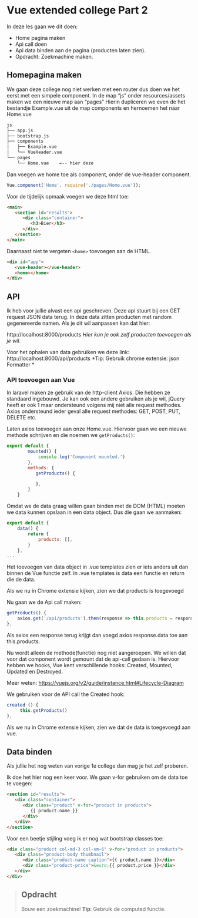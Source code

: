 # Vue extended college Part 2

In deze les gaan we dit doen:
- Home pagina maken
- Api call doen
- Api data binden aan de pagina (producten laten zien).
- Opdracht: Zoekmachine maken.

## Homepagina maken
We gaan deze college nog niet werken met een router dus doen we het eerst met een simpele component.
In de map “js” onder resources/assets maken we een nieuwe map aan “pages”
Hierin dupliceren we even de het bestandje Example.vue uit de map components en hernoemen het naar Home.vue
```bash
js
├── app.js
├── bootstrap.js
├── components
│   ├── Example.vue
│   └── VueHeader.vue
└── pages
    └── Home.vue    ←-- hier deze
```
Dan voegen we home toe als component, onder de vue-header component.
```js
Vue.component('Home', require('./pages/Home.vue'));
```
Voor de tijdelijk opmaak voegen we deze html toe:
``` html
<main>
   <section id="results">
      <div class="container">
         <h3>Bier</h3>
      </div>
   </section>
</main>
```
Daarnaast niet te vergeten `<home>` toevoegen aan de HTML.
``` html
<div id="app">
   <vue-header></vue-header>
   <home></home>
</div>
```
## API
Ik heb voor jullie alvast een api geschreven. Deze api stuurt bij een GET request JSON data terug. In deze data zitten producten met random gegenereerde namen. Als je dit wil aanpassen kan dat hier:

http://localhost:8000/products
*Hier kun je ook zelf producten toevoegen als je wil.*

Voor het ophalen van data gebruiken we deze link:
http://localhost:8000/api/products
*Tip: Gebruik chrome extensie: json Formatter *

### API toevoegen aan Vue
In laravel maken ze gebruik van de http-client Axios. Die hebben ze standaard ingebouwd. Je kan ook een andere gebruiken als je wil, jQuery heeft er ook 1 maar ondersteund volgens mij niet alle request methodes. Axios ondersteund ieder geval alle request methodes: GET, POST, PUT, DELETE etc.

Laten axios toevoegen aan onze Home.vue.
Hiervoor gaan we een nieuwe methode schrijven en die noemen we `getProducts()`:
``` js
export default {
        mounted() {
            console.log('Component mounted.')
        },
        methods: {
           getProducts() {

           },
        }
    }
```
Omdat we de data graag willen gaan binden met de DOM (HTML) moeten we data kunnen opslaan in een data object.
Dus die gaan we aanmaken:
``` js
export default {
    data() {
        return {
            products: [],
        }
    },
...
```
Het toevoegen van data object in .vue templates zien er iets anders uit dan binnen de Vue functie zelf. In .vue templates is data een functie en return die de data.

Als we nu in Chrome extensie kijken, zien we dat products is toegevoegd

Nu gaan we de Api call maken:
``` js
getProducts() {
    axios.get('/api/products').then(response => this.products = response.data);
},
```
Als axios een response terug krijgt dan voegd axios response.data toe aan this.products.

Nu wordt alleen de methode(functie) nog niet aangeroepen.
We willen dat voor dat component wordt gemount dat de api-call gedaan is. Hiervoor hebben we hooks, Vue kent verschillende hooks: Created, Mounted, Updated en Destroyed.

Meer weten: https://vuejs.org/v2/guide/instance.html#Lifecycle-Diagram

We gebruiken voor de API call the Created hook:
``` js
created () {
     this.getProducts()
},
```
Als we nu in Chrome extensie kijken, zien we dat de data is toegevoegd aan vue.
## Data binden
Als jullie het nog weten van vorige 1e college dan mag je het zelf proberen.

Ik doe het hier nog een keer voor.
We gaan v-for gebruiken om de data toe te voegen:
``` html
<section id="results">
   <div class="container">
      <div class="product" v-for="product in products">
         {{ product.name }}
      </div>
   </div>
</section>
```
Voor een beetje stijling voeg ik er nog wat bootstrap classes toe:
``` html
<div class="product col-md-3 col-sm-6" v-for="product in products">
   <div class="product-body thumbnail">
      <div class="product-name caption">{{ product.name }}</div>
      <div class="product-price">&euro;{{ product.price }}</div>
   </div>
</div>
```
> ## Opdracht
> Bouw een zoekmachine!
> **Tip**: Gebruik de computed functie.
